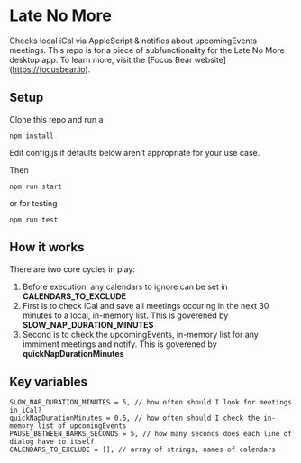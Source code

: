 # Late No More

Checks local iCal via AppleScript & notifies about upcomingEvents meetings. This repo is for a piece of subfunctionality for the Late No More desktop app. To learn more, visit the [Focus Bear website] (https://focusbear.io).

## Setup

Clone this repo and run a

`npm install`

Edit config.js if defaults below aren't appropriate for your use case.

Then

`npm run start`

or for testing

`npm run test`

## How it works

There are two core cycles in play:

1. Before execution, any calendars to ignore can be set in **CALENDARS_TO_EXCLUDE**
2. First is to check iCal and save all meetings occuring in the next 30 minutes to a local, in-memory list. This is goverened by **SLOW_NAP_DURATION_MINUTES**
3. Second is to check the upcomingEvents, in-memory list for any immiment meetings and notify. This is goverened by **quickNapDurationMinutes**

## Key variables

```const LOOK_AHEAD_MINUTES = 2, // how long before a meeting should I notify?
SLOW_NAP_DURATION_MINUTES = 5, // how often should I look for meetings in iCal?
quickNapDurationMinutes = 0.5, // how often should I check the in-memory list of upcomingEvents
PAUSE_BETWEEN_BARKS_SECONDS = 5, // how many seconds does each line of dialog have to itself
CALENDARS_TO_EXCLUDE = [], // array of strings, names of calendars
```

